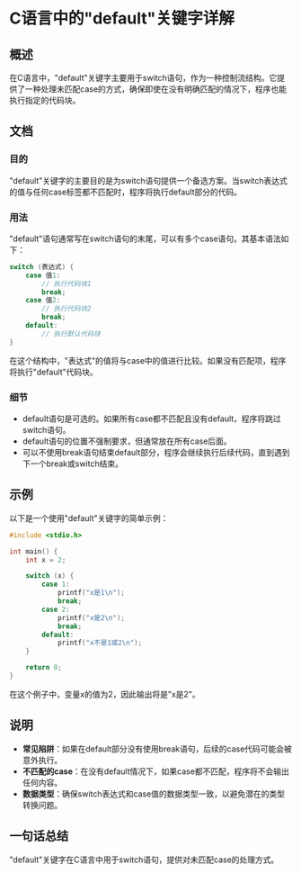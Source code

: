 <!--
Meta Description: # C语言中的"default"关键字详解 ## 概述 在C语言中，"default"关键字主要用于switch语句，作为一种控制流结构。它提供了一种处理未匹配case的方式，确保即使在没有明确匹配的情况下，程序也能执行指定的代码块。 ## 文档 ### 目的 "default"关键字的主要目的是为...
Meta Keywords: default, case, break, printf, switch
-->

# C语言中的"default"关键字详解

## 概述
在C语言中，"default"关键字主要用于switch语句，作为一种控制流结构。它提供了一种处理未匹配case的方式，确保即使在没有明确匹配的情况下，程序也能执行指定的代码块。

## 文档
### 目的
"default"关键字的主要目的是为switch语句提供一个备选方案。当switch表达式的值与任何case标签都不匹配时，程序将执行default部分的代码。

### 用法
"default"语句通常写在switch语句的末尾，可以有多个case语句。其基本语法如下：

```c
switch (表达式) {
    case 值1:
        // 执行代码块1
        break;
    case 值2:
        // 执行代码块2
        break;
    default:
        // 执行默认代码块
}
```

在这个结构中，"表达式"的值将与case中的值进行比较。如果没有匹配项，程序将执行"default"代码块。

### 细节
- default语句是可选的。如果所有case都不匹配且没有default，程序将跳过switch语句。
- default语句的位置不强制要求，但通常放在所有case后面。
- 可以不使用break语句结束default部分，程序会继续执行后续代码，直到遇到下一个break或switch结束。

## 示例
以下是一个使用"default"关键字的简单示例：

```c
#include <stdio.h>

int main() {
    int x = 2;

    switch (x) {
        case 1:
            printf("x是1\n");
            break;
        case 2:
            printf("x是2\n");
            break;
        default:
            printf("x不是1或2\n");
    }

    return 0;
}
```

在这个例子中，变量x的值为2，因此输出将是"x是2"。

## 说明
- **常见陷阱**：如果在default部分没有使用break语句，后续的case代码可能会被意外执行。
- **不匹配的case**：在没有default情况下，如果case都不匹配，程序将不会输出任何内容。
- **数据类型**：确保switch表达式和case值的数据类型一致，以避免潜在的类型转换问题。

## 一句话总结
"default"关键字在C语言中用于switch语句，提供对未匹配case的处理方式。